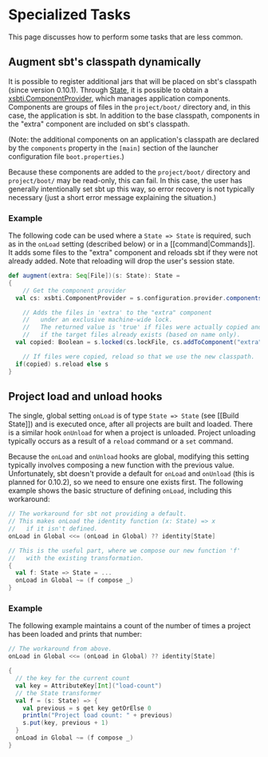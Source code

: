 [State]: http://harrah.github.com/xsbt/latest/api/sbt/State$.html
[xsbti.ComponentProvider]: http://harrah.github.com/xsbt/latest/api/xsbti/ComponentProvider.html

# Specialized Tasks

This page discusses how to perform some tasks that are less common.

## Augment sbt's classpath dynamically

It is possible to register additional jars that will be placed on sbt's classpath (since version 0.10.1).
Through [State], it is possible to obtain a [xsbti.ComponentProvider], which manages application components.
Components are groups of files in the `project/boot/` directory and, in this case, the application is sbt.
In addition to the base classpath, components in the "extra" component are included on sbt's classpath.

(Note: the additional components on an application's classpath are declared by the `components` property in the `[main]` section of the launcher configuration file `boot.properties`.)

Because these components are added to the `project/boot/` directory and `project/boot/` may be read-only, this can fail.
In this case, the user has generally intentionally set sbt up this way, so error recovery is not typically necessary (just a short error message explaining the situation.)

### Example

The following code can be used where a `State => State` is required, such as in the `onLoad` setting (described below) or in a [[command|Commands]].
It adds some files to the "extra" component and reloads sbt if they were not already added.
Note that reloading will drop the user's session state.

```scala
def augment(extra: Seq[File])(s: State): State =
{
    // Get the component provider
  val cs: xsbti.ComponentProvider = s.configuration.provider.components()

    // Adds the files in 'extra' to the "extra" component
    //   under an exclusive machine-wide lock.
    //   The returned value is 'true' if files were actually copied and 'false'
    //   if the target files already exists (based on name only).
  val copied: Boolean = s.locked(cs.lockFile, cs.addToComponent("extra", extra.toArray))

    // If files were copied, reload so that we use the new classpath.
  if(copied) s.reload else s
}
```


## Project load and unload hooks

The single, global setting `onLoad` is of type `State => State` (see [[Build State]]) and is executed once, after all projects are built and loaded.  There is a similar hook `onUnload` for when a project is unloaded.  Project unloading typically occurs as a result of a `reload` command or a `set` command.

Because the `onLoad` and `onUnload` hooks are global, modifying this setting typically involves composing a new function with the previous value.  Unfortunately, sbt doesn't provide a default for `onLoad` and `onUnload` (this is planned for 0.10.2), so we need to ensure one exists first.  The following example shows the basic structure of defining `onLoad`, including this workaround:

```scala
// The workaround for sbt not providing a default.
// This makes onLoad the identity function (x: State) => x 
//   if it isn't defined.
onLoad in Global <<= (onLoad in Global) ?? identity[State]

// This is the useful part, where we compose our new function 'f'
//   with the existing transformation.
{
  val f: State => State = ...
  onLoad in Global ~= (f compose _)
}
```

### Example

The following example maintains a count of the number of times a project has been loaded and prints that number:

```scala
// The workaround from above.
onLoad in Global <<= (onLoad in Global) ?? identity[State]

{
  // the key for the current count
  val key = AttributeKey[Int]("load-count")
  // the State transformer
  val f = (s: State) => {
    val previous = s get key getOrElse 0
    println("Project load count: " + previous)
    s.put(key, previous + 1)
  }
  onLoad in Global ~= (f compose _)
}
```